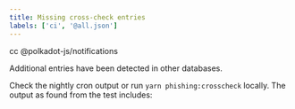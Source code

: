```yaml
---
title: Missing cross-check entries
labels: ['ci', '@all.json']
---
```


cc @polkadot-js/notifications

Additional entries have been detected in other databases.

Check the nightly cron output or run `yarn phishing:crosscheck` locally. The output as found from the test includes:
